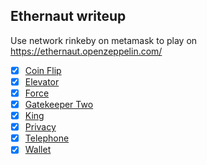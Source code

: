 ## Ethernaut writeup
Use network rinkeby on metamask to play on https://ethernaut.openzeppelin.com/

- [x] [Coin Flip](https://github.com/Thanasornsawan/ethernaut-writeup/tree/main/Coin%20Flip)
- [x] [Elevator](https://github.com/Thanasornsawan/ethernaut-writeup/tree/main/Elevator)
- [x] [Force](https://github.com/Thanasornsawan/ethernaut-writeup/tree/main/Force)
- [x] [Gatekeeper Two](https://github.com/Thanasornsawan/ethernaut-writeup/tree/main/Gatekeeeper%20Two)
- [x] [King](https://github.com/Thanasornsawan/ethernaut-writeup/tree/main/King)
- [x] [Privacy](https://github.com/Thanasornsawan/ethernaut-writeup/tree/main/Privacy)
- [x] [Telephone](https://github.com/Thanasornsawan/ethernaut-writeup/tree/main/Telephone)
- [x] [Wallet](https://github.com/Thanasornsawan/ethernaut-writeup/tree/main/Wallet)